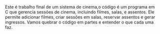 Este é trabalho final de um sistema de cinema,o código é um programa em C que gerencia sessões de cinema, incluindo 
filmes, salas, e assentos. Ele permite adicionar filmes, criar sessões em salas, reservar assentos e gerar ingressos. Vamos quebrar o código em partes e entender o que cada uma faz.
